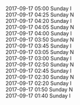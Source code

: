 2017-09-17 05:00 Sunday  I  
2017-09-17 04:25 Sunday  N  
2017-09-17 04:20 Sunday  I  
2017-09-17 04:05 Sunday  N  
2017-09-17 04:00 Sunday  I  
2017-09-17 03:50 Sunday  N  
2017-09-17 03:45 Sunday  I  
2017-09-17 03:05 Sunday  N  
2017-09-17 03:00 Sunday  I  
2017-09-17 02:50 Sunday  N  
2017-09-17 02:45 Sunday  I  
2017-09-17 02:30 Sunday  N  
2017-09-17 02:20 Sunday  I  
2017-09-17 01:50 Sunday  N  
2017-09-17 01:40 Sunday  I  
